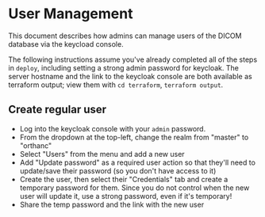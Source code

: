 # User Management

This document describes how admins can manage users of the DICOM database via the keycload console.

The following instructions assume you've already completed all of the steps in `deploy`, including setting a strong admin password for keycloak. The server hostname and the link to the keycloak console are both available as terraform output; view them with `cd terraform`, `terraform output`. 

## Create regular user

* Log into the keycloak console with your `admin` password.
* From the dropdown at the top-left, change the realm from "master" to "orthanc"
* Select "Users" from the menu and add a new user
* Add "Update password" as a required user action so that they'll need to update/save their password (so you don't have access to it)
* Create the user, then select their "Credentials" tab and create a temporary password for them. Since you do not control when the new user will update it, use a strong password, even if it's temporary! 
* Share the temp password and the link with the new user
